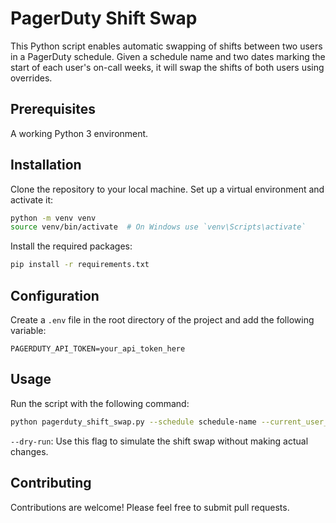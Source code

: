 # PagerDuty Shift Swap

This Python script enables automatic swapping of shifts between two users in a PagerDuty schedule.
Given a schedule name and two dates marking the start of each user's on-call weeks, it will swap the shifts of both users using overrides.

## Prerequisites

A working Python 3 environment.

## Installation

Clone the repository to your local machine.
Set up a virtual environment and activate it:

```bash
python -m venv venv
source venv/bin/activate  # On Windows use `venv\Scripts\activate`
```

Install the required packages:

```bash
pip install -r requirements.txt
```

## Configuration

Create a `.env` file in the root directory of the project and add the following variable:

```plaintext
PAGERDUTY_API_TOKEN=your_api_token_here
```

## Usage

Run the script with the following command:

```bash
python pagerduty_shift_swap.py --schedule schedule-name --current_user_week YYYY-MM-DD --other_username "Other User's Username" --other_user_week YYYY-MM-DD --dry-run
```
`--dry-run`: Use this flag to simulate the shift swap without making actual changes.

## Contributing

Contributions are welcome! Please feel free to submit pull requests.
